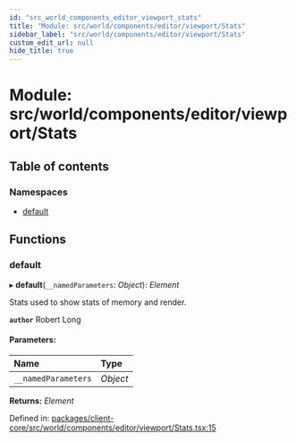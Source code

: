 ```yaml
---
id: "src_world_components_editor_viewport_stats"
title: "Module: src/world/components/editor/viewport/Stats"
sidebar_label: "src/world/components/editor/viewport/Stats"
custom_edit_url: null
hide_title: true
---
```


# Module: src/world/components/editor/viewport/Stats

## Table of contents

### Namespaces

- [default](src_world_components_editor_viewport_stats.default.md)

## Functions

### default

▸ **default**(`__namedParameters`: *Object*): *Element*

Stats used to show stats of  memory and  render.

**`author`** Robert Long

#### Parameters:

Name | Type |
:------ | :------ |
`__namedParameters` | *Object* |

**Returns:** *Element*

Defined in: [packages/client-core/src/world/components/editor/viewport/Stats.tsx:15](https://github.com/xr3ngine/xr3ngine/blob/a16a45d7e/packages/client-core/src/world/components/editor/viewport/Stats.tsx#L15)
